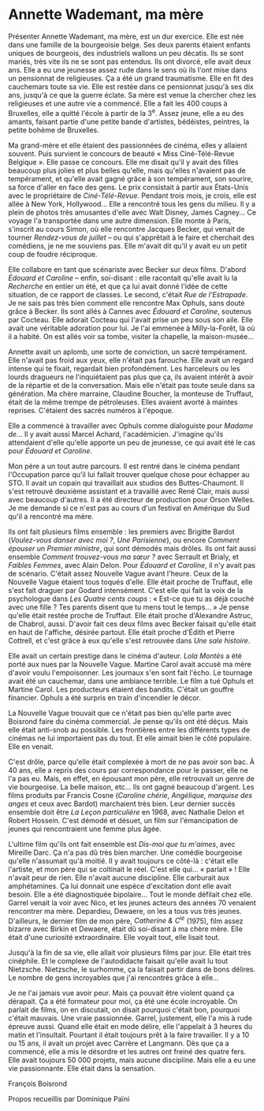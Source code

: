 # Annette Wademant, ma mère

Présenter Annette Wademant, ma mère, est un dur exercice. Elle est née dans une famille de la bourgeoisie belge. Ses deux parents étaient enfants uniques de bourgeois, des industriels wallons un peu décatis. Ils se sont mariés, très vite ils ne se sont pas entendus. Ils ont divorcé, elle avait deux ans. Elle a eu une jeunesse assez rude dans le sens où ils l'ont mise dans un pensionnat de religieuses. Ça a été un grand traumatisme. Elle en fit des cauchemars toute sa vie. Elle est restée dans ce pensionnat jusqu'à ses dix ans, jusqu'à ce que la guerre éclate. Sa mère est venue la chercher chez les religieuses et une autre vie a commencé. Elle a fait les 400 coups à Bruxelles, elle a quitté l'école à partir de la 3<sup>e</sup>. Assez jeune, elle a eu des amants, faisant partie d'une petite bande d'artistes, bédéistes, peintres, la petite bohème de Bruxelles.

Ma grand-mère et elle étaient des passionnées de cinéma, elles y allaient souvent. Puis survient le concours de beauté « Miss Ciné-Télé-Revue Belgique ». Elle passe ce concours. Elle me disait qu'il y avait des filles beaucoup plus jolies et plus belles qu'elle, mais qu'elles n'avaient pas de tempérament, et qu'elle avait gagné grâce à son tempérament, son sourire, sa force d'aller en face des gens. Le prix consistait à partir aux États-Unis avec le propriétaire de _Ciné-Télé-Revue_. Pendant trois mois, je crois, elle est allée à New York, Hollywood... Elle a rencontré tous les gens du milieu. Il y a plein de photos très amusantes d'elle avec Walt Disney, James Cagney... Ce voyage l'a transportée dans une autre dimension. Elle monte à Paris, s'inscrit au cours Simon, où elle rencontre Jacques Becker, qui venait de tourner _Rendez-vous de juillet_ – ou qui s'apprêtait à le faire et cherchait des comédiens, je ne me souviens pas. Elle m'avait dit qu'il y avait eu un petit coup de foudre réciproque.

Elle collabore en tant que scénariste avec Becker sur deux films. D'abord _Édouard et Caroline_ – enfin, soi-disant : elle racontait qu'elle avait lu la _Recherche_ en entier un été, et que ça lui avait donné l'idée de cette situation, de ce rapport de classes. Le second, c'était _Rue de l'Estrapade_. Je ne sais pas très bien comment elle rencontre Max Ophuls, sans doute grâce à Becker. Ils sont allés à Cannes avec _Édouard et Caroline_, soutenus par Cocteau. Elle adorait Cocteau qui l'avait prise un peu sous son aile. Elle avait une véritable adoration pour lui. Je l'ai emmenée à Milly-la-Forêt, là où il a habité. On est allés voir sa tombe, visiter la chapelle, la maison-musée...

Annette avait un aplomb, une sorte de conviction, un sacré tempérament. Elle n'avait pas froid aux yeux, elle n'était pas farouche. Elle avait un regard intense qui te fixait, regardait bien profondément. Les harceleurs ou les lourds dragueurs ne l'inquiétaient pas plus que ça, ils avaient intérêt à avoir de la répartie et de la conversation. Mais elle n'était pas toute seule dans sa génération. Ma chère marraine, Claudine Boucher, la monteuse de Truffaut, était de la même trempe de pétroleuses. Elles avaient avorté à maintes reprises. C'étaient des sacrés numéros à l'époque.

Elle a commencé à travailler avec Ophuls comme dialoguiste pour _Madame de..._ Il y avait aussi Marcel Achard, l'académicien. J'imagine qu'ils attendaient d'elle qu'elle apporte un peu de jeunesse, ce qui avait été le cas pour _Édouard et Caroline_.

Mon père a un tout autre parcours. Il est rentré dans le cinéma pendant l'Occupation parce qu'il lui fallait trouver quelque chose pour échapper au STO. Il avait un copain qui travaillait aux studios des Buttes-Chaumont. Il s'est retrouvé deuxième assistant et a travaillé avec René Clair, mais aussi avec beaucoup d'autres. Il a été directeur de production pour Orson Welles. Je me demande si ce n'est pas au cours d'un festival en Amérique du Sud qu'il a rencontré ma mère.

Ils ont fait plusieurs films ensemble : les premiers avec Brigitte Bardot (_Voulez-vous danser avec moi ?_, _Une Parisienne_), ou encore _Comment épouser un Premier ministre_, qui sont démodés mais drôles. Ils ont fait aussi ensemble _Comment trouvez-vous ma sœur ?_ avec Serrault et Brialy, et _Faibles Femmes_, avec Alain Delon. Pour _Édouard et Caroline_, il n'y avait pas de scénario. C'était assez Nouvelle Vague avant l'heure. Ceux de la Nouvelle Vague étaient tous toqués d'elle. Elle était proche de Truffaut, elle s'est fait draguer par Godard intensément. C'est elle qui fait la voix de la psychologue dans _Les Quatre cents coups_ : « Est-ce que tu as déjà couché avec une fille ? Tes parents disent que tu mens tout le temps... » Je pense qu'elle était restée proche de Truffaut. Elle était proche d'Alexandre Astruc, de Chabrol, aussi. D'avoir fait ces deux films avec Becker faisait qu'elle était en haut de l'affiche, désirée partout. Elle était proche d'Édith et Pierre Cottrell, et c'est grâce à eux qu'elle s'est retrouvée dans _Une sale histoire_.

Elle avait un certain prestige dans le cinéma d'auteur. _Lola Montès_ a été porté aux nues par la Nouvelle Vague. Martine Carol avait accusé ma mère d'avoir voulu l'empoisonner. Les journaux s'en sont fait l'écho. Le tournage avait été un cauchemar, dans une ambiance terrible. Le film a tué Ophuls et Martine Carol. Les producteurs étaient des bandits. C'était un gouffre financier. Ophuls a été surpris en train d'incendier le décor.

La Nouvelle Vague trouvait que ce n'était pas bien qu'elle parte avec Boisrond faire du cinéma commercial. Je pense qu'ils ont été déçus. Mais elle était anti-snob au possible. Les frontières entre les différents types de cinémas ne lui importaient pas du tout. Et elle aimait bien le côté populaire. Elle en venait.

C'est drôle, parce qu'elle était complexée à mort de ne pas avoir son bac. À 40 ans, elle a repris des cours par correspondance pour le passer, elle ne l'a pas eu. Mais, en effet, en épousant mon père, elle retrouvait un genre de vie bourgeoise. La belle maison, etc... Ils ont gagné beaucoup d'argent. Les films produits par Francis Cosne (_Caroline chérie_, _Angélique, marquise des anges_ et ceux avec Bardot) marchaient très bien. Leur dernier succès ensemble doit être _La Leçon particulière_ en 1968, avec Nathalie Delon et Robert Hossein. C'est démodé et désuet, un film sur l'émancipation de jeunes qui rencontraient une femme plus âgée.

L'ultime film qu'ils ont fait ensemble est _Dis-moi que tu m'aimes_, avec Mireille Darc. Ça n'a pas dû très bien marcher. Une comédie bourgeoise qu'elle n'assumait qu'à moitié. Il y avait toujours ce côté-là : c'était elle l'artiste, et mon père qui se coltinait le réel. C'est elle qui... « parlait » ! Elle n'avait peur de rien. Elle n'avait aucune discipline. Elle carburait aux amphétamines. Ça lui donnait une espèce d'excitation dont elle avait besoin. Elle a été diagnostiquée bipolaire... Tout le monde défilait chez elle. Garrel venait la voir avec Nico, et les jeunes acteurs des années 70 venaient rencontrer ma mère. Depardieu, Dewaere, on les a tous vus très jeunes. D'ailleurs, le dernier film de mon père, _Catherine & C<sup>ie</sup>_ (1975), film assez bizarre avec Birkin et Dewaere, était dû soi-disant à ma chère mère. Elle était d'une curiosité extraordinaire. Elle voyait tout, elle lisait tout.

Jusqu'à la fin de sa vie, elle allait voir plusieurs films par jour. Elle était très cinéphile. Et le complexe de l'autodidacte faisait qu'elle avait lu tout Nietzsche. Nietzsche, le surhomme, ça la faisait partir dans de bons délires. Le nombre de gens incroyables que j'ai rencontrés grâce à elle...

Je ne l'ai jamais vue avoir peur. Mais ça pouvait être violent quand ça dérapait. Ça a été formateur pour moi, ça été une école incroyable. On parlait de films, on en discutait, on disait pourquoi c'était bon, pourquoi c'était mauvais. Une vraie passionnée. Garrel, justement, elle l'a mis à rude épreuve aussi. Quand elle était en mode délire, elle l'appelait à 3 heures du matin et l'insultait. Pourtant il était toujours prêt à la faire travailler. Il y a 10 ou 15 ans, il avait un projet avec Carrère et Langmann. Dès que ça a commencé, elle a mis le désordre et les autres ont freiné des quatre fers. Elle avait toujours 50 000 projets, mais aucune discipline. Mais elle a eu une vie passionnante. Elle était dans la sensation.

<div class="author">François Boisrond</div>

Propos recueillis par Dominique Païni

